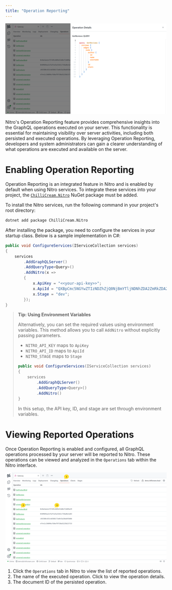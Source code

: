 ```yaml
---
title: "Operation Reporting"
---
```


![Image](images/operation-reporting-0.webp)

Nitro's Operation Reporting feature provides comprehensive insights into the GraphQL operations executed on your server. This functionality is essential for maintaining visibility over server activities, including both persisted and executed operations. By leveraging Operation Reporting, developers and system administrators can gain a clearer understanding of what operations are executed and available on the server.

# Enabling Operation Reporting

Operation Reporting is an integrated feature in Nitro and is enabled by default when using Nitro services. To integrate these services into your project, the [`ChilliCream.Nitro`](https://www.nuget.org/packages/ChilliCream.Nitro/) NuGet package must be added.

To install the Nitro services, run the following command in your project's root directory:

```bash
dotnet add package ChilliCream.Nitro
```

After installing the package, you need to configure the services in your startup class. Below is a sample implementation in C#:

```csharp
public void ConfigureServices(IServiceCollection services)
{
    services
        .AddGraphQLServer()
        .AddQueryType<Query>()
        .AddNitro(x =>
        {
            x.ApiKey = "<<your-api-key>>";
            x.ApiId = "QXBpCmc5NGYwZTIzNDZhZjQ0NjBmYTljNDNhZDA2ZmRkZDA2Ng==";
            x.Stage = "dev";
        });
}
```

> **Tip: Using Environment Variables**
>
> Alternatively, you can set the required values using environment variables. This method allows you to call `AddNitro` without explicitly passing parameters.
>
> - `NITRO_API_KEY` maps to `ApiKey`
> - `NITRO_API_ID` maps to `ApiId`
> - `NITRO_STAGE` maps to `Stage`
>
> ```csharp
> public void ConfigureServices(IServiceCollection services)
> {
>     services
>         .AddGraphQLServer()
>         .AddQueryType<Query>()
>         .AddNitro()
> }
> ```
>
> In this setup, the API key, ID, and stage are set through environment variables.

# Viewing Reported Operations

Once Operation Reporting is enabled and configured, all GraphQL operations processed by your server will be reported to Nitro. These operations can be viewed and analyzed in the `Operations` tab within the Nitro interface.

![Image](images/operation-reporting-1.webp)

1. Click the `Operations` tab in Nitro to view the list of reported operations.
2. The name of the executed operation. Click to view the operation details.
3. The document ID of the persisted operation.
